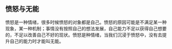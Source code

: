 ## 愤怒与无能

愤怒是一种情绪，很多时候愤怒的对象都是自己。愤怒的原因可能是不满足某一种现象，某一种机制；事情没有按照自己的想法发展，自己能力不足以获得自己想要的，不足以改善自己不好的现状。愤怒是种情绪，当我们沉浸于愤怒中，没有去提升自己的能力时才能叫无能。